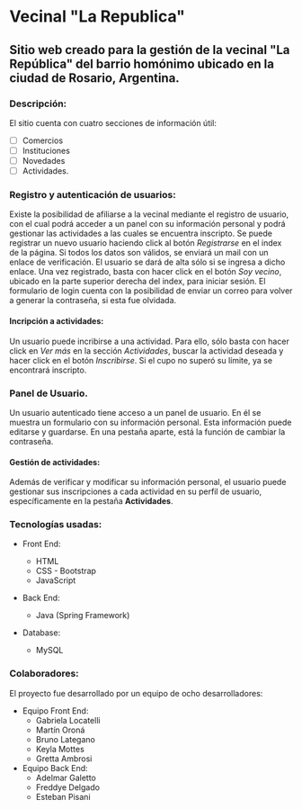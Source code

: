 # Vecinal "La Republica"
## Sitio web creado para la gestión de la vecinal "La República" del barrio homónimo ubicado en la ciudad de Rosario, Argentina.
### Descripción:
El sitio cuenta con cuatro secciones de información útil:
- [ ] Comercios
- [ ] Instituciones
- [ ] Novedades
- [ ] Actividades.
### Registro y autenticación de usuarios:
  Existe la posibilidad de afiliarse a la vecinal mediante el registro de usuario, con el cual podrá acceder a un panel con su información personal y podrá gestionar las actividades a las cuales se encuentra inscripto.
  Se puede registrar un nuevo usuario haciendo click al botón *Registrarse* en el index de la página. Si todos los datos son válidos, se enviará un mail con un enlace de verificación. El usuario se dará de alta sólo si se ingresa a dicho enlace.
  Una vez registrado, basta con hacer click en el botón *Soy vecino*, ubicado en la parte superior derecha del index, para iniciar sesión.
  El formulario de login cuenta con la posibilidad de enviar un correo para volver a generar la contraseña, si esta fue olvidada.
  
  #### Incripción a actividades:
  
  Un usuario puede incribirse a una actividad. Para ello, sólo basta con hacer click en *Ver más* en la sección *Actividades*, buscar la actividad deseada y hacer click en el botón *Inscribirse*. Si el cupo no superó su límite, ya se encontrará inscripto.
### Panel de Usuario.
  Un usuario autenticado tiene acceso a un panel de usuario. En él se muestra un formulario con su información personal. Esta información puede editarse y guardarse.
  En una pestaña aparte, está la función de cambiar la contraseña.
  
#### Gestión de actividades:
    
  Además de verificar y modificar su información personal, el usuario puede gestionar sus inscripciones a cada actividad en su perfil de usuario, específicamente en la pestaña **Actividades**.

### Tecnologías usadas:
* Front End:
  - HTML
  - CSS - Bootstrap
  - JavaScript

* Back End:
  - Java (Spring Framework)
* Database:
  - MySQL

### Colaboradores:
El proyecto fue desarrollado por un equipo de ocho desarrolladores:
- Equipo Front End:
  - Gabriela Locatelli
  - Martín Oroná
  - Bruno Lategano
  - Keyla Mottes
  - Gretta Ambrosi
- Equipo Back End:
  - Adelmar Galetto
  - Freddye Delgado
  - Esteban Pisani

